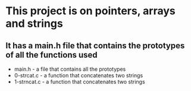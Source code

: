 
# This project is on pointers, arrays and strings

## It has a main.h file that contains the prototypes of all the functions used

* main.h - a file that contains all the prototypes
* 0-strcat.c - a function that concatenates two strings
* 1-strncat.c - a function that concatenates two strings


